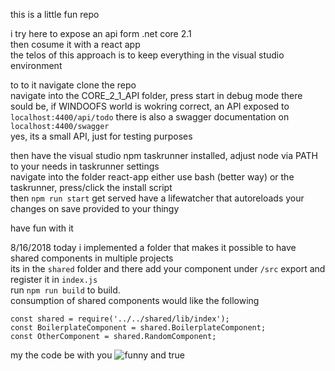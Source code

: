 this is a little fun repo

i try here to expose an api form .net core 2.1  
then cosume it with a react app  
the telos of this approach is to keep everything in the visual studio environment  

to to it navigate clone the repo  
navigate into the CORE_2_1_API folder, press start in debug mode
there sould be, if WINDOOFS world is wokring correct, an API exposed to ```localhost:4400/api/todo```
there is also a swagger documentation on `localhost:4400/swagger`  
yes, its a small API, just for testing purposes

then have the visual studio npm taskrunner installed, adjust node via PATH to your needs in taskrunner settings  
navigate into the folder react-app
either use bash (better way) or the taskrunner, press/click the install script  
then ```npm run start``` 
get served
have a lifewatcher that autoreloads your changes on save provided to your thingy

have fun with it  

8/16/2018
today i implemented a folder that makes it possible to have shared components in multiple projects  
its in the `shared` folder and there add your component under `/src` export and register it in `index.js`  
run `npm run build` to build.   
consumption of shared components would like the following
```
const shared = require('../../shared/lib/index');
const BoilerplateComponent = shared.BoilerplateComponent;
const OtherComponent = shared.RandomComponent;
```

my the code be with you
![funny and true](https://pics.onsizzle.com/2-raskreddit-u-glitteredalien-6h-nsfw-whats-your-better-than-sex-34726053.png)